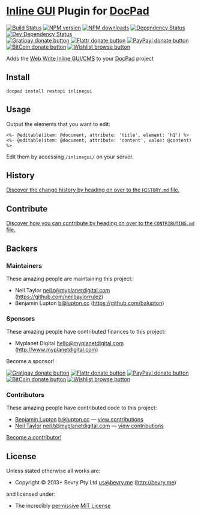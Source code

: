 # [Inline GUI](https://github.com/webwrite/inlinegui) Plugin for [DocPad](http://docpad.org)

<!-- BADGES/ -->

[![Build Status](https://img.shields.io/travis/docpad/docpad-plugin-inlinegui/master.svg)](http://travis-ci.org/docpad/docpad-plugin-inlinegui "Check this project's build status on TravisCI")
[![NPM version](https://img.shields.io/npm/v/docpad-plugin-inlinegui.svg)](https://npmjs.org/package/docpad-plugin-inlinegui "View this project on NPM")
[![NPM downloads](https://img.shields.io/npm/dm/docpad-plugin-inlinegui.svg)](https://npmjs.org/package/docpad-plugin-inlinegui "View this project on NPM")
[![Dependency Status](https://img.shields.io/david/docpad/docpad-plugin-inlinegui.svg)](https://david-dm.org/docpad/docpad-plugin-inlinegui)
[![Dev Dependency Status](https://img.shields.io/david/dev/docpad/docpad-plugin-inlinegui.svg)](https://david-dm.org/docpad/docpad-plugin-inlinegui#info=devDependencies)<br/>
[![Gratipay donate button](https://img.shields.io/gratipay/docpad.svg)](https://www.gratipay.com/docpad/ "Donate weekly to this project using Gratipay")
[![Flattr donate button](https://img.shields.io/badge/flattr-donate-yellow.svg)](http://flattr.com/thing/344188/balupton-on-Flattr "Donate monthly to this project using Flattr")
[![PayPayl donate button](https://img.shields.io/badge/paypal-donate-yellow.svg)](https://www.paypal.com/cgi-bin/webscr?cmd=_s-xclick&hosted_button_id=QB8GQPZAH84N6 "Donate once-off to this project using Paypal")
[![BitCoin donate button](https://img.shields.io/badge/bitcoin-donate-yellow.svg)](https://coinbase.com/checkouts/9ef59f5479eec1d97d63382c9ebcb93a "Donate once-off to this project using BitCoin")
[![Wishlist browse button](https://img.shields.io/badge/wishlist-donate-yellow.svg)](http://amzn.com/w/2F8TXKSNAFG4V "Buy an item on our wishlist for us")

<!-- /BADGES -->


Adds the [Web Write Inline GUI/CMS](https://github.com/webwrite/inlinegui) to your [DocPad](http://docpad.org) project


## Install

```
docpad install restapi inlinegui
```

## Usage

Output the elements that you want to edit:

```
<%- @editable(item: @document, attribute: 'title', element: 'h1') %>
<%- @editable(item: @document, attribute: 'content', value: @content) %>
```

Edit them by accessing `/inlinegui/` on your server.


<!-- HISTORY/ -->

## History
[Discover the change history by heading on over to the `HISTORY.md` file.](https://github.com/docpad/docpad-plugin-inlinegui/blob/master/HISTORY.md#files)

<!-- /HISTORY -->


<!-- CONTRIBUTE/ -->

## Contribute

[Discover how you can contribute by heading on over to the `CONTRIBUTING.md` file.](https://github.com/docpad/docpad-plugin-inlinegui/blob/master/CONTRIBUTING.md#files)

<!-- /CONTRIBUTE -->


<!-- BACKERS/ -->

## Backers

### Maintainers

These amazing people are maintaining this project:

- Neil Taylor <neil.t@myplanetdigital.com> (https://github.com/neilbaylorrulez)
- Benjamin Lupton <b@lupton.cc> (https://github.com/balupton)

### Sponsors

These amazing people have contributed finances to this project:

- Myplanet Digital <hello@myplanetdigital.com> (http://www.myplanetdigital.com)

Become a sponsor!

[![Gratipay donate button](https://img.shields.io/gratipay/docpad.svg)](https://www.gratipay.com/docpad/ "Donate weekly to this project using Gratipay")
[![Flattr donate button](https://img.shields.io/badge/flattr-donate-yellow.svg)](http://flattr.com/thing/344188/balupton-on-Flattr "Donate monthly to this project using Flattr")
[![PayPayl donate button](https://img.shields.io/badge/paypal-donate-yellow.svg)](https://www.paypal.com/cgi-bin/webscr?cmd=_s-xclick&hosted_button_id=QB8GQPZAH84N6 "Donate once-off to this project using Paypal")
[![BitCoin donate button](https://img.shields.io/badge/bitcoin-donate-yellow.svg)](https://coinbase.com/checkouts/9ef59f5479eec1d97d63382c9ebcb93a "Donate once-off to this project using BitCoin")
[![Wishlist browse button](https://img.shields.io/badge/wishlist-donate-yellow.svg)](http://amzn.com/w/2F8TXKSNAFG4V "Buy an item on our wishlist for us")

### Contributors

These amazing people have contributed code to this project:

- [Benjamin Lupton](https://github.com/balupton) <b@lupton.cc> — [view contributions](https://github.com/docpad/docpad-plugin-inlinegui/commits?author=balupton)
- [Neil Taylor](https://github.com/neilbaylorrulez) <neil.t@myplanetdigital.com> — [view contributions](https://github.com/docpad/docpad-plugin-inlinegui/commits?author=neilbaylorrulez)

[Become a contributor!](https://github.com/docpad/docpad-plugin-inlinegui/blob/master/CONTRIBUTING.md#files)

<!-- /BACKERS -->


<!-- LICENSE/ -->

## License

Unless stated otherwise all works are:

- Copyright &copy; 2013+ Bevry Pty Ltd <us@bevry.me> (http://bevry.me)

and licensed under:

- The incredibly [permissive](http://en.wikipedia.org/wiki/Permissive_free_software_licence) [MIT License](http://opensource.org/licenses/mit-license.php)

<!-- /LICENSE -->


